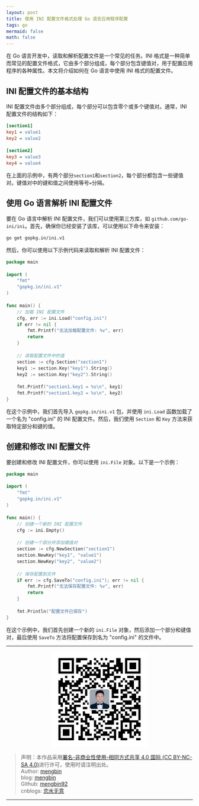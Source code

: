 ```yaml
---
layout: post
title: 使用 INI 配置文件格式处理 Go 语言应用程序配置
tags: go
mermaid: false
math: false
---  
```


在 Go 语言开发中，读取和解析配置文件是一个常见的任务。INI 格式是一种简单而常见的配置文件格式，它由多个部分组成，每个部分包含键值对，用于配置应用程序的各种属性。本文将介绍如何在 Go 语言中使用 INI 格式的配置文件。

## INI 配置文件的基本结构

INI 配置文件由多个部分组成，每个部分可以包含零个或多个键值对。通常，INI 配置文件的结构如下：

```ini
[section1]
key1 = value1
key2 = value2

[section2]
key3 = value3
key4 = value4
```

在上面的示例中，有两个部分`section1`和`section2`，每个部分都包含一些键值对。键值对中的键和值之间使用等号`=`分隔。

## 使用 Go 语言解析 INI 配置文件

要在 Go 语言中解析 INI 配置文件，我们可以使用第三方库，如 `github.com/go-ini/ini`。首先，确保你已经安装了该库，可以使用以下命令来安装：

```bash
go get gopkg.in/ini.v1
```

然后，你可以使用以下示例代码来读取和解析 INI 配置文件：

```go
package main

import (
	"fmt"
	"gopkg.in/ini.v1"
)

func main() {
	// 加载 INI 配置文件
	cfg, err := ini.Load("config.ini")
	if err != nil {
		fmt.Printf("无法加载配置文件: %v", err)
		return
	}

	// 读取配置文件中的值
	section := cfg.Section("section1")
	key1 := section.Key("key1").String()
	key2 := section.Key("key2").String()

	fmt.Printf("section1.key1 = %s\n", key1)
	fmt.Printf("section1.key2 = %s\n", key2)
}
```

在这个示例中，我们首先导入 `gopkg.in/ini.v1` 包，并使用 `ini.Load` 函数加载了一个名为 "config.ini" 的 INI 配置文件。然后，我们使用 `Section` 和 `Key` 方法来获取特定部分和键的值。

## 创建和修改 INI 配置文件

要创建和修改 INI 配置文件，你可以使用 `ini.File` 对象。以下是一个示例：

```go
package main

import (
	"fmt"
	"gopkg.in/ini.v1"
)

func main() {
	// 创建一个新的 INI 配置文件
	cfg := ini.Empty()

	// 创建一个部分并添加键值对
	section := cfg.NewSection("section1")
	section.NewKey("key1", "value1")
	section.NewKey("key2", "value2")

	// 保存配置到文件
	if err := cfg.SaveTo("config.ini"); err != nil {
		fmt.Printf("无法保存配置文件: %v", err)
		return
	}

	fmt.Println("配置文件已保存")
}
```

在这个示例中，我们首先创建一个新的 `ini.File` 对象，然后添加一个部分和键值对，最后使用 `SaveTo` 方法将配置保存到名为 "config.ini" 的文件中。

---

<div align="center">
  <img src="../img/qrcode_wechat.jpg" alt="孟斯特">
</div>

> 声明：本作品采用[署名-非商业性使用-相同方式共享 4.0 国际 (CC BY-NC-SA 4.0)](https://creativecommons.org/licenses/by-nc-sa/4.0/deed.zh)进行许可，使用时请注明出处。  
> Author: [mengbin](mengbin1992@outlook.com)  
> blog: [mengbin](https://mengbin.top)  
> Github: [mengbin92](https://mengbin92.github.io/)  
> cnblogs: [恋水无意](https://www.cnblogs.com/lianshuiwuyi/)  

---
